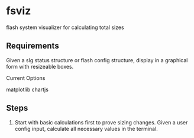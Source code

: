 # fsviz
flash system visualizer for calculating total sizes


## Requirements

Given a slg status structure or flash config structure, display in a graphical form with resizeable boxes.

Current Options

matplotlib
chartjs

## Steps

1. Start with basic calculations first to prove sizing changes. Given a user config input, calculate all necessary values in the terminal.




